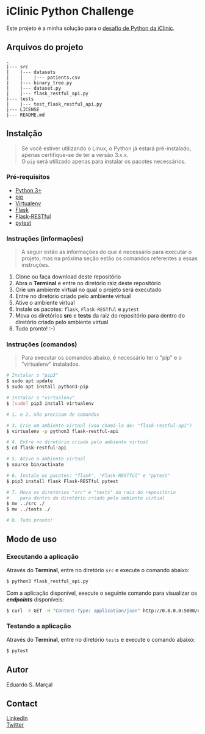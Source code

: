 # iClinic Python Challenge

Este projeto é a minha solução para o [desafio de Python da iClinic](https://github.com/iclinic/iclinic-python-challenge).

## Arquivos do projeto

```text
.
|--- src
|    |--- datasets
|    |    |--- patients.csv
|    |--- binary_tree.py
|    |--- dataset.py
|    |--- flask_restful_api.py
|--- tests
|    |--- test_flask_restful_api.py
|--- LICENSE
|--- README.md
```

## Instalção

> Se você estiver utilizando o Linux, o Python já estará pré-instalado, apenas certifique-se de ter a versão 3.x.x.  
> O `pip` será utilizado apenas para instalar os pacotes necessários.

### Pré-requisitos

- [Python 3+](https://www.python.org)
- [pip](https://pypi.org/project/pip)
- [Virtualenv](https://virtualenv.pypa.io)
- [Flask](http://flask.pocoo.org)
- [Flask-RESTful](https://flask-restful.readthedocs.io)
- [pytest](https://docs.pytest.org)

### Instruções (informações)

> A seguir estão as informações do que é necessário para executar o projeto, mas na próxima seção estão os comandos referentes a essas instruções.  

1. Clone ou faça download deste repositório
2. Abra o **Terminal** e entre no diretório raiz deste repositório
3. Crie um ambiente virtual no qual o projeto será executado
4. Entre no diretório criado pelo ambiente virtual
5. Ative o ambiente virtual
6. Instale os pacotes: `flask`, `Flask-RESTful` e `pytest`
7. Mova os diretórios **src** e **tests** da raiz do repositório para dentro do diretório criado pelo ambiente virtual
8. Tudo pronto! :-)

### Instruções (comandos)

> Para executar os comandos abaixo, é necessário ter o "pip" e o "virtualenv" instalados.

```bash
# Instalar o "pip3"
$ sudo apt update
$ sudo apt install python3-pip

# Instalar o "virtualenv"
$ [sudo] pip3 install virtualenv
```

```bash
# 1. e 2. não precisam de comandos

# 3. Crie um ambiente virtual (vou chamá-lo de: "flask-restful-api")
$ virtualenv -p python3 flask-restful-api

# 4. Entre no diretório criado pelo ambiente virtual
$ cd flask-restful-api

# 5. Ative o ambiente virtual
$ source bin/activate

# 6. Instale os pacotes: "flask", "Flask-RESTful" e "pytest"
$ pip3 install flask Flask-RESTful pytest

# 7. Mova os diretórios "src" e "tests" da raiz do repositório
#    para dentro do diretório criado pelo ambiente virtual
$ mv ../src ./
$ mv ../tests ./

# 8. Tudo pronto!
```

## Modo de uso

### Executando a aplicação

Através do **Terminal**, entre no diretório `src` e execute o comando abaixo:

```bash
$ python3 flask_restful_api.py
```

Com a aplicação disponível, execute o seguinte comando para visualizar os **_endpoints_** disponíveis:

```bash
$ curl -X GET -H "Content-Type: application/json" http://0.0.0.0:5000/endpoints
```

### Testando a aplicação

Através do **Terminal**, entre no diretório `tests` e execute o comando abaixo:

```bash
$ pytest
```

## Autor

Eduardo S. Marçal

## Contact

[LinkedIn](https://linkedin.com/in/eduardosmarcal)  
[Twitter](https://twitter.com/eduardosmarcal_)
